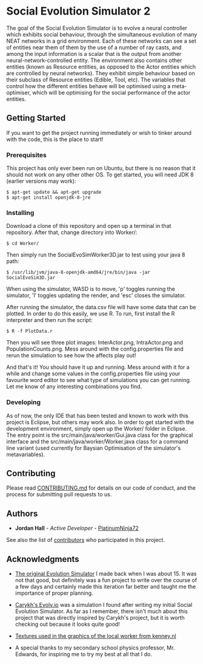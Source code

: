 # Social Evolution Simulator 2
The goal of the Social Evolution Simulator is to evolve a neural controller which exhibits social behaviour, through the simultaneous evolution of many NEAT networks in a grid environment. Each of these networks can see a set of entities near them of them by the use of a number of ray casts, and among the input information is a scalar that is the output from another neural-network-controlled entity. The environment also contains other entities (known as Resource entities, as opposed to the Actor entities which are controlled by neural networks). They exhibit simple behaviour based on their subclass of Resource entities (Edible, Tool, etc). The variables that control how the different entities behave will be optimised using a meta-optimiser, which will be optimising for the social performance of the actor entities.

## Getting Started
If you want to get the project running immediately or wish to tinker around with the code, this is the place to start!
### Prerequisites
This project has only ever been run on Ubuntu, but there is no reason that it should not work on any other other OS.
To get started, you will need JDK 8 (earlier versions may work):

    $ apt-get update && apt-get upgrade
    $ apt-get install openjdk-8-jre

### Installing
Download a clone of this repository and open up a terminal in that repository.
After that, change directory into Worker/:

    $ cd Worker/
Then simply run the SocialEvoSimWorker3D.jar to test using your java 8 path:

    $ /usr/lib/jvm/java-8-openjdk-amd64/jre/bin/java -jar SocialEvoSim3D.jar
When using the simulator, WASD is to move, 'p' toggles running the simulator, 'l' toggles updating the render, and 'esc' closes the simulator.

After running the simulator, the data.csv file will have some data that can be plotted. In order to do this easily, we use R. To run, first install the R interpreter and then run the script:

    $ R -f PlotData.r
Then you will see three plot images: InterActor.png, IntraActor.png and PopulationCounts.png. Mess around with the config.properties file and rerun the simulation to see how the affects play out!

And that's it! You should have it up and running. Mess around with it for a while and change some values in the config.properties file using your favourite word editor to see what type of simulations you can get running. Let me know of any interesting combinations you find.
### Developing
As of now, the only IDE that has been tested and known to work with this project is Eclipse, but others may work also. In order to get started with the development environment, simply open up the Worker/ folder in Eclipse. The entry point is the src/main/java/worker/Gui.java class for the graphical interface and the src/main/java/worker/Worker.java class for a command line variant (used currently for Baysian Optimisation of the simulator's metavariables).

## Contributing
Please read [CONTRIBUTING.md](https://gist.github.com/PurpleBooth/b24679402957c63ec426) for details on our code of conduct, and the process for submitting pull requests to us.
## Authors

* **Jordan Hall** - *Active Developer* - [PlatinumNinja72](https://github.com/PlatinumNinja72)

See also the list of [contributors](https://github.com/PlatinumNinja72/social-evolution-simulator-2/contributors) who participated in this project.

## Acknowledgments
* [The original Evolution Simulator](https://github.com/PlatinumNinja72/SocialEvolutionSimulator) I made back when I was about 15. It was not that good, but definitely was a fun project to write over the course of a few days and certainly made this iteration far better and taught me the importance of proper planning. 

* [Carykh's Evolv.io](https://www.youtube.com/watch?v=C9tWr1WUTuI&list=PLrUdxfaFpuuK0rj55Rhc187Tn9vvxck7t&index=11) was a simulation I found after writing my initial Social Evolution Simulator. As far as I remember, there isn't much about this project that was directly inspired by Carykh's project, but it is worth checking out because it looks quite good!
* [Textures used in the graphics of the local worker from kenney.nl](https://www.kenney.nl/assets)
* A special thanks to my secondary school physics professor, Mr. Edwards, for inspiring me to try my best at all that I do.
